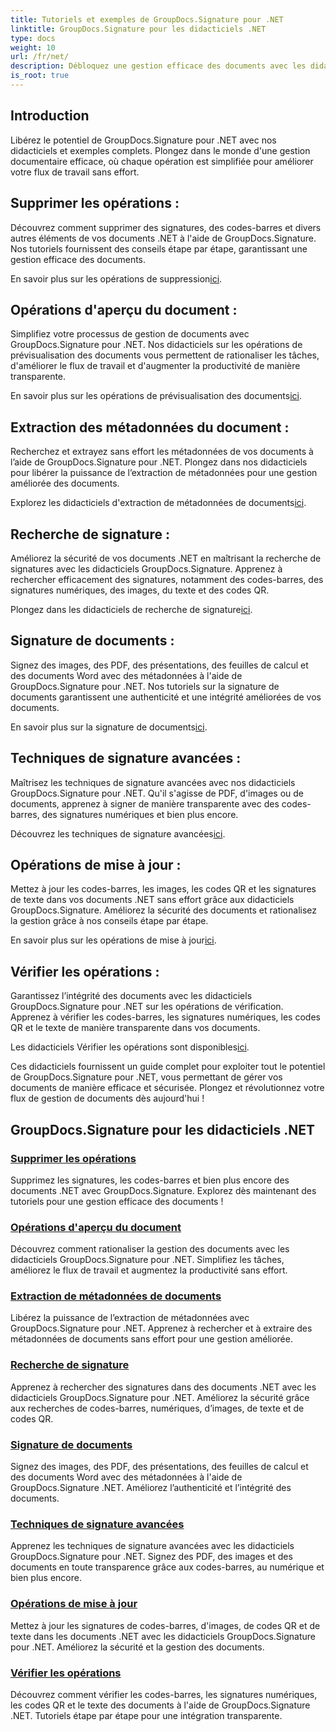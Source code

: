 ```yaml
---
title: Tutoriels et exemples de GroupDocs.Signature pour .NET
linktitle: GroupDocs.Signature pour les didacticiels .NET
type: docs
weight: 10
url: /fr/net/
description: Débloquez une gestion efficace des documents avec les didacticiels GroupDocs.Signature pour .NET. Supprimez, prévisualisez, extrayez des métadonnées, signez, mettez à jour et vérifiez des documents en toute transparence.
is_root: true
---
```

## Introduction

Libérez le potentiel de GroupDocs.Signature pour .NET avec nos didacticiels et exemples complets. Plongez dans le monde d'une gestion documentaire efficace, où chaque opération est simplifiée pour améliorer votre flux de travail sans effort.

## Supprimer les opérations :
Découvrez comment supprimer des signatures, des codes-barres et divers autres éléments de vos documents .NET à l'aide de GroupDocs.Signature. Nos tutoriels fournissent des conseils étape par étape, garantissant une gestion efficace des documents.

 En savoir plus sur les opérations de suppression[ici](./delete-operations/).

## Opérations d'aperçu du document :
Simplifiez votre processus de gestion de documents avec GroupDocs.Signature pour .NET. Nos didacticiels sur les opérations de prévisualisation des documents vous permettent de rationaliser les tâches, d'améliorer le flux de travail et d'augmenter la productivité de manière transparente.

 En savoir plus sur les opérations de prévisualisation des documents[ici](./document-preview-operations/).

## Extraction des métadonnées du document :
Recherchez et extrayez sans effort les métadonnées de vos documents à l’aide de GroupDocs.Signature pour .NET. Plongez dans nos didacticiels pour libérer la puissance de l’extraction de métadonnées pour une gestion améliorée des documents.

 Explorez les didacticiels d'extraction de métadonnées de documents[ici](./document-metadata-extraction/).

## Recherche de signature :
Améliorez la sécurité de vos documents .NET en maîtrisant la recherche de signatures avec les didacticiels GroupDocs.Signature. Apprenez à rechercher efficacement des signatures, notamment des codes-barres, des signatures numériques, des images, du texte et des codes QR.

 Plongez dans les didacticiels de recherche de signature[ici](./signature-searching/).

## Signature de documents :
Signez des images, des PDF, des présentations, des feuilles de calcul et des documents Word avec des métadonnées à l'aide de GroupDocs.Signature pour .NET. Nos tutoriels sur la signature de documents garantissent une authenticité et une intégrité améliorées de vos documents.

 En savoir plus sur la signature de documents[ici](./document-signing/).

## Techniques de signature avancées :
Maîtrisez les techniques de signature avancées avec nos didacticiels GroupDocs.Signature pour .NET. Qu'il s'agisse de PDF, d'images ou de documents, apprenez à signer de manière transparente avec des codes-barres, des signatures numériques et bien plus encore.

 Découvrez les techniques de signature avancées[ici](./advanced-signature-techniques/).

## Opérations de mise à jour :
Mettez à jour les codes-barres, les images, les codes QR et les signatures de texte dans vos documents .NET sans effort grâce aux didacticiels GroupDocs.Signature. Améliorez la sécurité des documents et rationalisez la gestion grâce à nos conseils étape par étape.

 En savoir plus sur les opérations de mise à jour[ici](./update-operations/).

## Vérifier les opérations :
Garantissez l’intégrité des documents avec les didacticiels GroupDocs.Signature pour .NET sur les opérations de vérification. Apprenez à vérifier les codes-barres, les signatures numériques, les codes QR et le texte de manière transparente dans vos documents.

 Les didacticiels Vérifier les opérations sont disponibles[ici](./verify-operations/). 

Ces didacticiels fournissent un guide complet pour exploiter tout le potentiel de GroupDocs.Signature pour .NET, vous permettant de gérer vos documents de manière efficace et sécurisée. Plongez et révolutionnez votre flux de gestion de documents dès aujourd'hui !
## GroupDocs.Signature pour les didacticiels .NET 
### [Supprimer les opérations](./delete-operations/)
Supprimez les signatures, les codes-barres et bien plus encore des documents .NET avec GroupDocs.Signature. Explorez dès maintenant des tutoriels pour une gestion efficace des documents !
### [Opérations d'aperçu du document](./document-preview-operations/)
Découvrez comment rationaliser la gestion des documents avec les didacticiels GroupDocs.Signature pour .NET. Simplifiez les tâches, améliorez le flux de travail et augmentez la productivité sans effort.
### [Extraction de métadonnées de documents](./document-metadata-extraction/)
Libérez la puissance de l’extraction de métadonnées avec GroupDocs.Signature pour .NET. Apprenez à rechercher et à extraire des métadonnées de documents sans effort pour une gestion améliorée.
### [Recherche de signature](./signature-searching/)
Apprenez à rechercher des signatures dans des documents .NET avec les didacticiels GroupDocs.Signature pour .NET. Améliorez la sécurité grâce aux recherches de codes-barres, numériques, d’images, de texte et de codes QR.
### [Signature de documents](./document-signing/)
Signez des images, des PDF, des présentations, des feuilles de calcul et des documents Word avec des métadonnées à l'aide de GroupDocs.Signature .NET. Améliorez l’authenticité et l’intégrité des documents.
### [Techniques de signature avancées](./advanced-signature-techniques/)
Apprenez les techniques de signature avancées avec les didacticiels GroupDocs.Signature pour .NET. Signez des PDF, des images et des documents en toute transparence grâce aux codes-barres, au numérique et bien plus encore.
### [Opérations de mise à jour](./update-operations/)
Mettez à jour les signatures de codes-barres, d'images, de codes QR et de texte dans les documents .NET avec les didacticiels GroupDocs.Signature pour .NET. Améliorez la sécurité et la gestion des documents.
### [Vérifier les opérations](./verify-operations/)
Découvrez comment vérifier les codes-barres, les signatures numériques, les codes QR et le texte des documents à l'aide de GroupDocs.Signature .NET. Tutoriels étape par étape pour une intégration transparente.